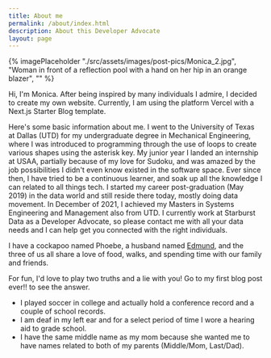 ```yaml
---
title: About me
permalink: /about/index.html
description: About this Developer Advocate
layout: page
---
```


<!-- TODO Center and make circular -->

{% imagePlaceholder "./src/assets/images/post-pics/Monica_2.jpg", "Woman in front of a reflection pool with a hand on her hip in an orange blazer", "" %}

Hi, I'm Monica. After being inspired by many individuals I admire, I decided to create my own website. Currently, I am using the platform Vercel with a Next.js Starter Blog template.

Here's some basic information about me. I went to the University of Texas at Dallas (UTD) for my undergraduate degree in Mechanical Engineering, where I was introduced to programming through the use of loops to create various shapes using the asterisk key. My junior year I landed an internship at USAA, partially because of my love for Sudoku, and was amazed by the job possibilities I didn't even know existed in the software space. Ever since then, I have tried to be a continuous learner, and soak up all the knowledge I can related to all things tech. I started my career post-graduation (May 2019) in the data world and still reside there today, mostly doing data movement. In December of 2021, I achieved my Masters in Systems Engineering and Management also from UTD. I currently work at Starburst Data as a Developer Advocate, so please contact me with all your data needs and I can help get you connected with the right individuals.

I have a cockapoo named Phoebe, a husband named [Edmund](https://link.edmundmiller.dev/), and the three of us all share a love of food, walks, and spending time with our family and friends.

For fun, I'd love to play two truths and a lie with you! Go to my first blog post ever!! to see the answer.

- I played soccer in college and actually hold a conference record and a couple of school records.
- I am deaf in my left ear and for a select period of time I wore a hearing aid to grade school.
- I have the same middle name as my mom because she wanted me to have names related to both of my parents (Middle/Mom, Last/Dad).

